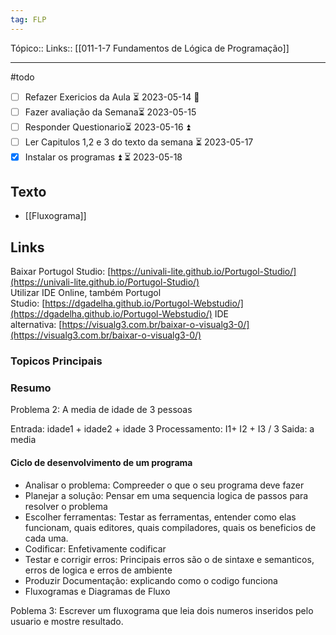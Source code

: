 ```yaml
---
tag: FLP
---
```

Tópico::
Links:: [[011-1-7 Fundamentos de Lógica de Programação]]

---
 #todo 
 - [ ] Refazer Exericios da  Aula  ⏳ 2023-05-14  🔼 
 - [ ] Fazer avaliação da Semana⏳ 2023-05-15 
 - [ ] Responder Questionario⏳ 2023-05-16 ⏫ 
 - [ ] Ler Capitulos 1,2 e 3 do texto da semana ⏳ 2023-05-17 
 - [x] Instalar os programas ⏫ ⏳ 2023-05-18

## Texto

- [[Fluxograma]]

## Links

Baixar Portugol Studio: [https://univali-lite.github.io/Portugol-Studio/](https://univali-lite.github.io/Portugol-Studio/)  
Utilizar IDE Online, também Portugol Studio: [https://dgadelha.github.io/Portugol-Webstudio/](https://dgadelha.github.io/Portugol-Webstudio/)
IDE alternativa: [https://visualg3.com.br/baixar-o-visualg3-0/](https://visualg3.com.br/baixar-o-visualg3-0/)

### Topicos Principais

### Resumo

Problema 2: A media de idade de 3 pessoas

Entrada: idade1 + idade2 + idade 3
Processamento:  I1+ I2 + I3 / 3
Saida:  a media

#### Ciclo de desenvolvimento de um programa
- Analisar o problema: Compreeder o que o seu programa deve fazer
- Planejar a solução: Pensar em uma sequencia logica de passos para resolver o problema
- Escolher ferramentas: Testar as ferramentas, entender como elas funcionam, quais editores, quais compiladores, quais os beneficios de cada uma.
- Codificar: Enfetivamente codificar
- Testar e corrigir erros:  Principais erros são o de sintaxe e semanticos, erros de logica e erros de ambiente
- Produzir Documentação: explicando como o codigo funciona
- Fluxogramas e Diagramas de Fluxo

Poblema 3:  Escrever um fluxograma que leia dois numeros inseridos pelo usuario e mostre  resultado.
